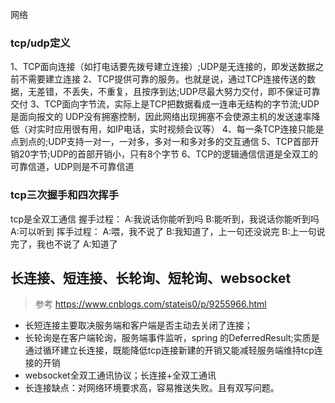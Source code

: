 网络
### tcp/udp定义
1、TCP面向连接（如打电话要先拨号建立连接）;UDP是无连接的，即发送数据之前不需要建立连接
2、TCP提供可靠的服务。也就是说，通过TCP连接传送的数据，无差错，不丢失，不重复，且按序到达;UDP尽最大努力交付，即不保证可靠交付
3、TCP面向字节流，实际上是TCP把数据看成一连串无结构的字节流;UDP是面向报文的
UDP没有拥塞控制，因此网络出现拥塞不会使源主机的发送速率降低（对实时应用很有用，如IP电话，实时视频会议等）
4、每一条TCP连接只能是点到点的;UDP支持一对一，一对多，多对一和多对多的交互通信
5、TCP首部开销20字节;UDP的首部开销小，只有8个字节
6、TCP的逻辑通信信道是全双工的可靠信道，UDP则是不可靠信道
### tcp三次握手和四次挥手
tcp是全双工通信 
握手过程：
A:我说话你能听到吗
B:能听到，我说话你能听到吗
A:可以听到
挥手过程：
A:喂，我不说了
B:我知道了，上一句还没说完
B:上一句说完了，我也不说了
A:知道了

## 长连接、短连接、长轮询、短轮询、websocket

 > 参考 https://www.cnblogs.com/stateis0/p/9255966.html

- 长短连接主要取决服务端和客户端是否主动去关闭了连接；
- 长轮询是在客户端轮询，服务端事件监听，spring 的DeferredResult;实质是通过循环建立长连接，既能降低tcp连接新建的开销又能减轻服务端维持tcp连接的开销
- websocket全双工通讯协议；长连接+全双工通讯
- 长连接缺点：对网络环境要求高，容易推送失败。且有双写问题。



